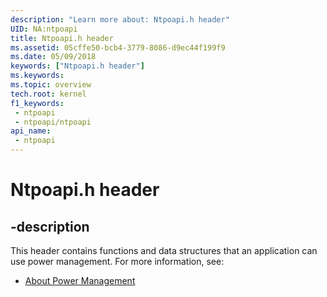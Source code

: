 ```yaml
---
description: "Learn more about: Ntpoapi.h header"
UID: NA:ntpoapi
title: Ntpoapi.h header
ms.assetid: 05cffe50-bcb4-3779-8086-d9ec44f199f9
ms.date: 05/09/2018
keywords: ["Ntpoapi.h header"]
ms.keywords: 
ms.topic: overview
tech.root: kernel
f1_keywords:
 - ntpoapi
 - ntpoapi/ntpoapi
api_name:
 - ntpoapi
---
```


# Ntpoapi.h header


## -description

This header contains functions and data structures that an application can use power management. For more information, see:

- [About Power Management](/windows/win32/power/about-power-management)

